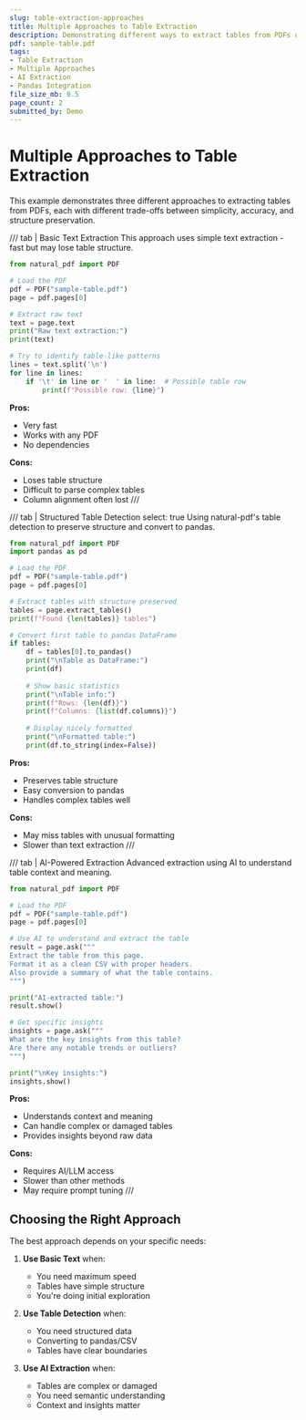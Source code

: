 ```yaml
---
slug: table-extraction-approaches
title: Multiple Approaches to Table Extraction
description: Demonstrating different ways to extract tables from PDFs using natural-pdf, from basic text extraction to advanced AI-powered methods
pdf: sample-table.pdf
tags:
- Table Extraction
- Multiple Approaches
- AI Extraction
- Pandas Integration
file_size_mb: 0.5
page_count: 2
submitted_by: Demo
---
```


# Multiple Approaches to Table Extraction

This example demonstrates three different approaches to extracting tables from PDFs, each with different trade-offs between simplicity, accuracy, and structure preservation.

/// tab | Basic Text Extraction
This approach uses simple text extraction - fast but may lose table structure.

```python
from natural_pdf import PDF

# Load the PDF
pdf = PDF("sample-table.pdf")
page = pdf.pages[0]

# Extract raw text
text = page.text
print("Raw text extraction:")
print(text)

# Try to identify table-like patterns
lines = text.split('\n')
for line in lines:
    if '\t' in line or '  ' in line:  # Possible table row
        print(f"Possible row: {line}")
```

**Pros:**
- Very fast
- Works with any PDF
- No dependencies

**Cons:**
- Loses table structure
- Difficult to parse complex tables
- Column alignment often lost
///

/// tab | Structured Table Detection
    select: true
Using natural-pdf's table detection to preserve structure and convert to pandas.

```python
from natural_pdf import PDF
import pandas as pd

# Load the PDF
pdf = PDF("sample-table.pdf")
page = pdf.pages[0]

# Extract tables with structure preserved
tables = page.extract_tables()
print(f"Found {len(tables)} tables")

# Convert first table to pandas DataFrame
if tables:
    df = tables[0].to_pandas()
    print("\nTable as DataFrame:")
    print(df)
    
    # Show basic statistics
    print("\nTable info:")
    print(f"Rows: {len(df)}")
    print(f"Columns: {list(df.columns)}")
    
    # Display nicely formatted
    print("\nFormatted table:")
    print(df.to_string(index=False))
```

**Pros:**
- Preserves table structure
- Easy conversion to pandas
- Handles complex tables well

**Cons:**
- May miss tables with unusual formatting
- Slower than text extraction
///

/// tab | AI-Powered Extraction
Advanced extraction using AI to understand table context and meaning.

```python
from natural_pdf import PDF

# Load the PDF
pdf = PDF("sample-table.pdf")
page = pdf.pages[0]

# Use AI to understand and extract the table
result = page.ask("""
Extract the table from this page. 
Format it as a clean CSV with proper headers.
Also provide a summary of what the table contains.
""")

print("AI-extracted table:")
result.show()

# Get specific insights
insights = page.ask("""
What are the key insights from this table?
Are there any notable trends or outliers?
""")

print("\nKey insights:")
insights.show()
```

**Pros:**
- Understands context and meaning
- Can handle complex or damaged tables
- Provides insights beyond raw data

**Cons:**
- Requires AI/LLM access
- Slower than other methods
- May require prompt tuning
///

## Choosing the Right Approach

The best approach depends on your specific needs:

1. **Use Basic Text** when:
   - You need maximum speed
   - Tables have simple structure
   - You're doing initial exploration

2. **Use Table Detection** when:
   - You need structured data
   - Converting to pandas/CSV
   - Tables have clear boundaries

3. **Use AI Extraction** when:
   - Tables are complex or damaged
   - You need semantic understanding
   - Context and insights matter